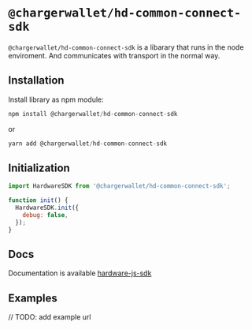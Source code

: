 # `@chargerwallet/hd-common-connect-sdk`

`@chargerwallet/hd-common-connect-sdk` is a libarary that runs in the node enviroment. And communicates with transport in the normal way.

## Installation

Install library as npm module:

```javascript
npm install @chargerwallet/hd-common-connect-sdk
```

or

```javascript
yarn add @chargerwallet/hd-common-connect-sdk
```

## Initialization

```javascript
import HardwareSDK from '@chargerwallet/hd-common-connect-sdk';

function init() {
  HardwareSDK.init({
    debug: false,
  });
}
```

## Docs

Documentation is available [hardware-js-sdk](https://developer.chargerwallet.com/connect-to-hardware/hardware-sdk/start)

## Examples
// TODO: add example url
